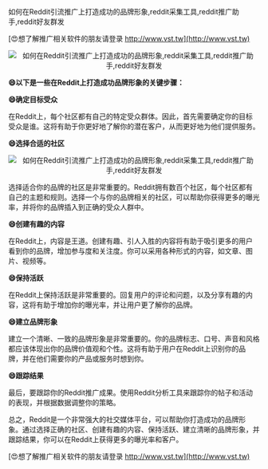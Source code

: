 如何在Reddit引流推广上打造成功的品牌形象,reddit采集工具,reddit推广助手,reddit好友群发

[😍想了解推广相关软件的朋友请登录 http://www.vst.tw](http://www.vst.tw)

 <center><img src="https://vst.tw/MP4/tuiguang/png/5.png" alt="如何在Reddit引流推广上打造成功的品牌形象,reddit采集工具,reddit推广助手,reddit好友群发"></center>

**😄以下是一些在Reddit上打造成功品牌形象的关键步骤：**

**😄确定目标受众**

在Reddit上，每个社区都有自己的特定受众群体。因此，首先需要确定你的目标受众是谁。这将有助于你更好地了解你的潜在客户，从而更好地为他们提供服务。

**😄选择合适的社区**

 <center><img src="https://vst.tw/MP4/tuiguang/png/8.png" alt="如何在Reddit引流推广上打造成功的品牌形象,reddit采集工具,reddit推广助手,reddit好友群发"></center>

选择适合你的品牌的社区是非常重要的。Reddit拥有数百个社区，每个社区都有自己的主题和规则。选择一个与你的品牌相关的社区，可以帮助你获得更多的曝光率，并将你的品牌插入到正确的受众人群中。

**😄创建有趣的内容**

在Reddit上，内容是王道。创建有趣、引人入胜的内容将有助于吸引更多的用户看到你的品牌，增加参与度和关注度。你可以采用各种形式的内容，如文章、图片、视频等。

**😄保持活跃**

在Reddit上保持活跃是非常重要的。回复用户的评论和问题，以及分享有趣的内容，这将有助于增加你的曝光率，并让用户更了解你的品牌。

**😄建立品牌形象**

建立一个清晰、一致的品牌形象是非常重要的。你的品牌标志、口号、声音和风格都应该体现出你的品牌价值观和个性。这将有助于用户在Reddit上识别你的品牌，并在他们需要你的产品或服务时想到你。

**😄跟踪结果**

最后，要跟踪你的Reddit推广成果。使用Reddit分析工具来跟踪你的帖子和活动的表现，并根据数据调整你的策略。

总之，Reddit是一个非常强大的社交媒体平台，可以帮助你打造成功的品牌形象。通过选择正确的社区、创建有趣的内容、保持活跃、建立清晰的品牌形象，并跟踪结果，你可以在Reddit上获得更多的曝光率和客户。

[😍想了解推广相关软件的朋友请登录 http://www.vst.tw](http://www.vst.tw)



